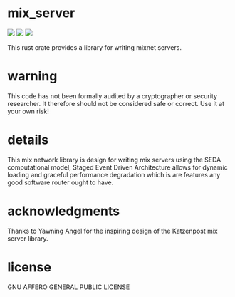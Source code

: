 
# mix_server
[![](https://travis-ci.org/david415/mix_server.png?branch=master)](https://www.travis-ci.org/david415/mix_server) [![](https://img.shields.io/crates/v/mix_server.svg)](https://crates.io/crates/mix_server) [![](https://docs.rs/mix_server/badge.svg)](https://docs.rs/mix_server/)

This rust crate provides a library for writing mixnet servers.


# warning

This code has not been formally audited by a cryptographer or security researcher.
It therefore should not be considered safe or correct. Use it at your own risk!


# details

This mix network library is design for writing mix servers using the
SEDA computational model; Staged Event Driven Architecture allows for
dynamic loading and graceful performance degradation which is are features
any good software router ought to have.


# acknowledgments

Thanks to Yawning Angel for the inspiring design of the Katzenpost mix server library.


# license

GNU AFFERO GENERAL PUBLIC LICENSE